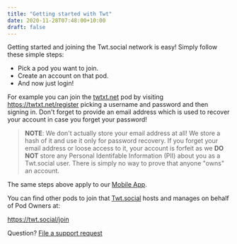 ```yaml
---
title: "Getting started with Twt"
date: 2020-11-28T07:48:00+10:00
draft: false
---
```


Getting started and joining the Twt.social network is easy! Simply follow these
simple steps:

 - Pick a pod you want to join.
 - Create an account on that pod.
 - And now just login!

For example you can join the [twtxt.net](https://twtxt.net) pod by visiting
https://twtxt.net/register picking a username and password and then signing
in. Don't forget to provide an email address which is used to recover your
account in case you forget your password!

> __NOTE__: We don't actually store your email address at all! We store a hash
>           of it and use it only for password recovery. If you forget your
>           email address or loose access to it, your account is forfeit as we
>           __DO NOT__ store any Personal Identifable Information (PII) about
>           you as a Twt.social user. There is simply no way to prove that
>           anyone "owns" an account.

The same steps above apply to our [Mobile App](/goryon).

You can find other pods to join that [Twt.social](https://twt.social) hosts
and manages on behalf of Pod Owners at:

https://twt.social/join

Question? [File a support request](https://twtxt.net/support)
